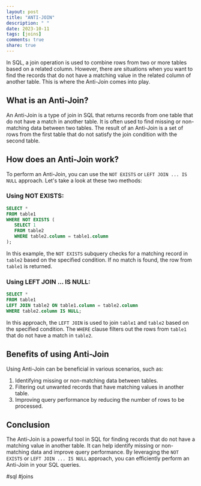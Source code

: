```yaml
---
layout: post
title: "ANTI-JOIN"
description: " "
date: 2023-10-11
tags: [joins]
comments: true
share: true
---
```


In SQL, a join operation is used to combine rows from two or more tables based on a related column. However, there are situations when you want to find the records that do not have a matching value in the related column of another table. This is where the Anti-Join comes into play.

## What is an Anti-Join?

An Anti-Join is a type of join in SQL that returns records from one table that do not have a match in another table. It is often used to find missing or non-matching data between two tables. The result of an Anti-Join is a set of rows from the first table that do not satisfy the join condition with the second table.

## How does an Anti-Join work?

To perform an Anti-Join, you can use the `NOT EXISTS` or `LEFT JOIN ... IS NULL` approach. Let's take a look at these two methods:

### Using NOT EXISTS:

```sql
SELECT *
FROM table1
WHERE NOT EXISTS (
   SELECT 1
   FROM table2
   WHERE table2.column = table1.column
);
```

In this example, the `NOT EXISTS` subquery checks for a matching record in `table2` based on the specified condition. If no match is found, the row from `table1` is returned.

### Using LEFT JOIN ... IS NULL:

```sql
SELECT *
FROM table1
LEFT JOIN table2 ON table1.column = table2.column
WHERE table2.column IS NULL;
```

In this approach, the `LEFT JOIN` is used to join `table1` and `table2` based on the specified condition. The `WHERE` clause filters out the rows from `table1` that do not have a match in `table2`.

## Benefits of using Anti-Join

Using Anti-Join can be beneficial in various scenarios, such as:

1. Identifying missing or non-matching data between tables.
2. Filtering out unwanted records that have matching values in another table.
3. Improving query performance by reducing the number of rows to be processed.

## Conclusion

The Anti-Join is a powerful tool in SQL for finding records that do not have a matching value in another table. It can help identify missing or non-matching data and improve query performance. By leveraging the `NOT EXISTS` or `LEFT JOIN ... IS NULL` approach, you can efficiently perform an Anti-Join in your SQL queries.

#sql #joins